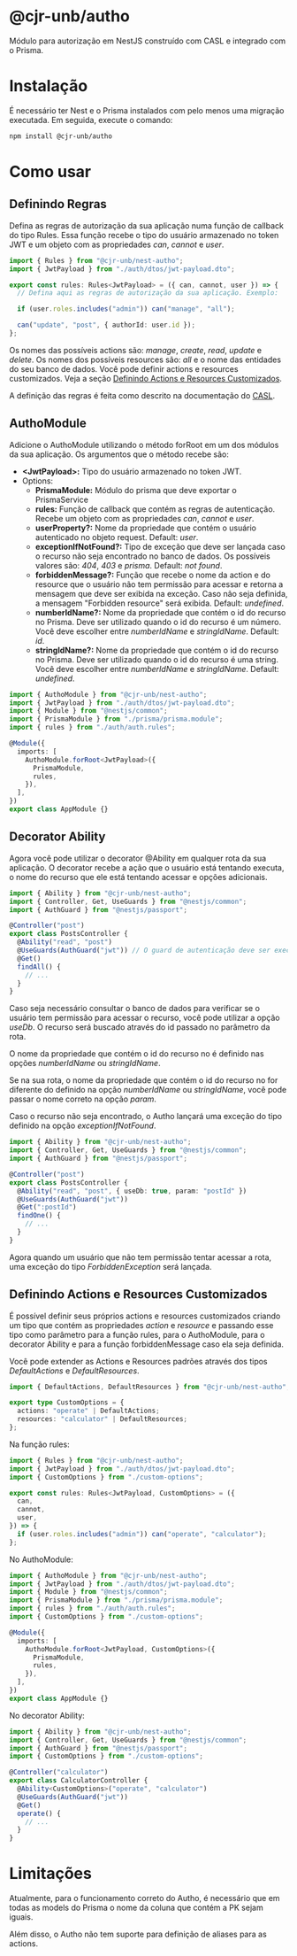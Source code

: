 # @cjr-unb/autho

Módulo para autorização em NestJS construído com CASL e integrado com o Prisma.

# Instalação

É necessário ter Nest e o Prisma instalados com pelo menos uma migração executada. Em seguida, execute o comando:

```bash
npm install @cjr-unb/autho
```

# Como usar

## Definindo Regras

Defina as regras de autorização da sua aplicação numa função de callback do tipo Rules. Essa função recebe o tipo do usuário armazenado no token JWT e um objeto com as propriedades _can_, _cannot_ e _user_.

```typescript
import { Rules } from "@cjr-unb/nest-autho";
import { JwtPayload } from "./auth/dtos/jwt-payload.dto";

export const rules: Rules<JwtPayload> = ({ can, cannot, user }) => {
  // Defina aqui as regras de autorização da sua aplicação. Exemplo:

  if (user.roles.includes("admin")) can("manage", "all");

  can("update", "post", { authorId: user.id });
};
```

Os nomes das possíveis actions são: _manage_, _create_, _read_, _update_ e _delete_.
Os nomes dos possíveis resources são: _all_ e o nome das entidades do seu banco de dados.
Você pode definir actions e resources customizados. Veja a seção [Definindo Actions e Resources Customizados](#definindo-actions-e-resources-customizados).

A definição das regras é feita como descrito na documentação do [CASL](https://casl.js.org/v6/en/guide/define-rules).

## AuthoModule

Adicione o AuthoModule utilizando o método forRoot em um dos módulos da sua aplicação. Os argumentos que o método recebe são:

- **\<JwtPayload\>:** Tipo do usuário armazenado no token JWT.
- Options:
  - **PrismaModule:** Módulo do prisma que deve exportar o PrismaService
  - **rules:** Função de callback que contém as regras de autenticação. Recebe um objeto com as propriedades _can_, _cannot_ e _user_.
  - **userProperty?:** Nome da propriedade que contém o usuário autenticado no objeto request. Default: _user_.
  - **exceptionIfNotFound?:** Tipo de exceção que deve ser lançada caso o recurso não seja encontrado no banco de dados. Os possíveis valores são: _404_, _403_ e _prisma_. Default: _not found_.
  - **forbiddenMessage?:** Função que recebe o nome da action e do resource que o usuário não tem permissão para acessar e retorna a mensagem que deve ser exibida na exceção. Caso não seja definida, a mensagem "Forbidden resource" será exibida. Default: _undefined_.
  - **numberIdName?:** Nome da propriedade que contém o id do recurso no Prisma. Deve ser utilizado quando o id do recurso é um número. Você deve escolher entre _numberIdName_ e _stringIdName_.
    Default: _id_.
  - **stringIdName?:** Nome da propriedade que contém o id do recurso no Prisma. Deve ser utilizado quando o id do recurso é uma string. Você deve escolher entre _numberIdName_ e _stringIdName_. Default: _undefined_.

```typescript
import { AuthoModule } from "@cjr-unb/nest-autho";
import { JwtPayload } from "./auth/dtos/jwt-payload.dto";
import { Module } from "@nestjs/common";
import { PrismaModule } from "./prisma/prisma.module";
import { rules } from "./auth/auth.rules";

@Module({
  imports: [
    AuthoModule.forRoot<JwtPayload>({
      PrismaModule,
      rules,
    }),
  ],
})
export class AppModule {}
```

## Decorator Ability

Agora você pode utilizar o decorator @Ability em qualquer rota da sua aplicação. O decorator recebe a ação que o usuário está tentando executa, o nome do recurso que ele está tentando acessar e opções adicionais.

```typescript
import { Ability } from "@cjr-unb/nest-autho";
import { Controller, Get, UseGuards } from "@nestjs/common";
import { AuthGuard } from "@nestjs/passport";

@Controller("post")
export class PostsController {
  @Ability("read", "post")
  @UseGuards(AuthGuard("jwt")) // O guard de autenticação deve ser executado antes do guard de autorização
  @Get()
  findAll() {
    // ...
  }
}
```

Caso seja necessário consultar o banco de dados para verificar se o usuário tem permissão para acessar o recurso, você pode utilizar a opção _useDb_. O recurso será buscado através do id passado no parâmetro da rota.

O nome da propriedade que contém o id do recurso no é definido nas opções _numberIdName_ ou _stringIdName_.

Se na sua rota, o nome da propriedade que contém o id do recurso no for diferente do definido na opção _numberIdName_ ou _stringIdName_, você pode passar o nome correto na opção _param_.

Caso o recurso não seja encontrado, o Autho lançará uma exceção do tipo definido na opção _exceptionIfNotFound_.

```typescript
import { Ability } from "@cjr-unb/nest-autho";
import { Controller, Get, UseGuards } from "@nestjs/common";
import { AuthGuard } from "@nestjs/passport";

@Controller("post")
export class PostsController {
  @Ability("read", "post", { useDb: true, param: "postId" })
  @UseGuards(AuthGuard("jwt"))
  @Get(":postId")
  findOne() {
    // ...
  }
}
```

Agora quando um usuário que não tem permissão tentar acessar a rota, uma exceção do tipo _ForbiddenException_ será lançada.

## Definindo Actions e Resources Customizados

É possível definir seus próprios actions e resources customizados criando um tipo que contém as propriedades _action_ e _resource_ e passando esse tipo como parâmetro para a função rules, para o AuthoModule, para o decorator Ability e para a função forbiddenMessage caso ela seja definida.

Você pode extender as Actions e Resources padrões através dos tipos _DefaultActions_ e _DefaultResources_.

```typescript
import { DefaultActions, DefaultResources } from "@cjr-unb/nest-autho";

export type CustomOptions = {
  actions: "operate" | DefaultActions;
  resources: "calculator" | DefaultResources;
};
```

Na função rules:
```typescript
import { Rules } from "@cjr-unb/nest-autho";
import { JwtPayload } from "./auth/dtos/jwt-payload.dto";
import { CustomOptions } from "./custom-options";

export const rules: Rules<JwtPayload, CustomOptions> = ({
  can,
  cannot,
  user,
}) => {
  if (user.roles.includes("admin")) can("operate", "calculator");
};
```

No AuthoModule:
```typescript
import { AuthoModule } from "@cjr-unb/nest-autho";
import { JwtPayload } from "./auth/dtos/jwt-payload.dto";
import { Module } from "@nestjs/common";
import { PrismaModule } from "./prisma/prisma.module";
import { rules } from "./auth/auth.rules";
import { CustomOptions } from "./custom-options";

@Module({
  imports: [
    AuthoModule.forRoot<JwtPayload, CustomOptions>({
      PrismaModule,
      rules,
    }),
  ],
})
export class AppModule {}
```

No decorator Ability:
```typescript
import { Ability } from "@cjr-unb/nest-autho";
import { Controller, Get, UseGuards } from "@nestjs/common";
import { AuthGuard } from "@nestjs/passport";
import { CustomOptions } from "./custom-options";

@Controller("calculator")
export class CalculatorController {
  @Ability<CustomOptions>("operate", "calculator")
  @UseGuards(AuthGuard("jwt"))
  @Get()
  operate() {
    // ...
  }
}
```

# Limitações

Atualmente, para o funcionamento correto do Autho, é necessário que em todas as models do Prisma o nome da coluna que contém a PK sejam iguais.

Além disso, o Autho não tem suporte para definição de aliases para as actions.